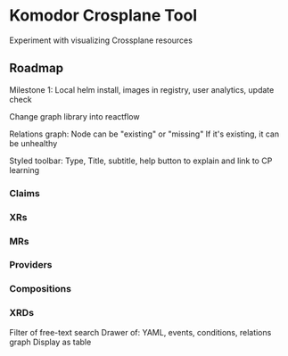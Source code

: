 # Komodor Crosplane Tool

Experiment with visualizing Crossplane resources

## Roadmap

Milestone 1: Local helm install, images in registry, user analytics, update check

Change graph library into reactflow

Relations graph:
    Node can be "existing" or "missing"
    If it's existing, it can be unhealthy

Styled toolbar: Type, Title, subtitle, help button to explain and link to CP learning

### Claims

### XRs

### MRs

### Providers

### Compositions

### XRDs

Filter of free-text search
Drawer of: YAML, events, conditions, relations graph
Display as table
